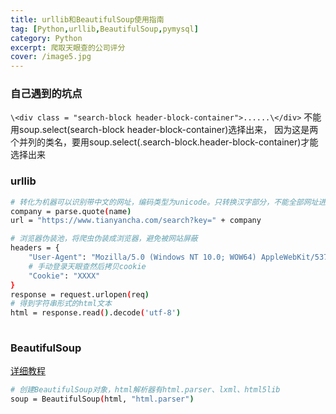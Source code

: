 ```yaml
---
title: urllib和BeautifulSoup使用指南
tag: [Python,urllib,BeautifulSoup,pymysql]
category: Python
excerpt: 爬取天眼查的公司评分
cover: /image5.jpg
---
```

### 自己遇到的坑点
`\<div class = "search-block header-block-container">......\</div>`
不能用soup.select(search-block header-block-container)选择出来，
因为这是两个并列的类名，要用soup.select(.search-block.header-block-container)才能选择出来

### urllib
``` bash
# 转化为机器可以识别带中文的网址，编码类型为unicode。只转换汉字部分，不能全部网址进行转换
company = parse.quote(name)
url = "https://www.tianyancha.com/search?key=" + company

# 浏览器伪装池，将爬虫伪装成浏览器，避免被网站屏蔽
headers = {
    "User-Agent": "Mozilla/5.0 (Windows NT 10.0; WOW64) AppleWebKit/537.36 (KHTML, like Gecko) Chrome/76.0.3809.87 Safari/537.36",
    # 手动登录天眼查然后拷贝cookie
    "Cookie": "XXXX"
}
response = request.urlopen(req)
# 得到字符串形式的html文本
html = response.read().decode('utf-8')
            
```
### BeautifulSoup
[详细教程](https://blog.csdn.net/slhlde/article/details/81937838)

```bash
# 创建BeautifulSoup对象，html解析器有html.parser、lxml、html5lib
soup = BeautifulSoup(html, "html.parser")
```
